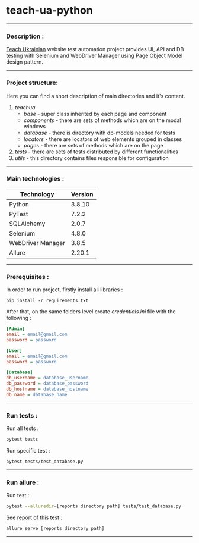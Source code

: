 # teach-ua-python
- - -
### Description :
[Teach Ukrainian](https://speak-ukrainian.org.ua/dev/) website test automation project provides UI, API and DB testing
with Selenium and WebDriver Manager using Page Object Model design pattern.
- - -
### Project structure:
Here you can find a short description of main directories and it's content.
1. *teachua*
    - *base* - super class inherited by each page and component
    - *components* - there are sets of methods which are on the modal windows
    - *database* - there is directory with db-models needed for tests
    - *locators* - there are locators of web elements grouped in classes 
    - *pages* - there are sets of methods which are on the page
2. *tests* - there are sets of tests distributed by different functionalities
3. *utils* - this directory contains files responsible for configuration
- - -
### Main technologies :
|Technology       |Version|
|-----------------|-------|
|Python           |3.8.10 |
|PyTest           |7.2.2  |
|SQLAlchemy       |2.0.7  |
|Selenium         |4.8.0  |
|WebDriver Manager|3.8.5  |
|Allure           |2.20.1 |
- - -
### Prerequisites :
In order to run project, firstly install all libraries :
```
pip install -r requirements.txt
```
After that, on the same folders level create *credentials.ini* file with the following :
```ini
[Admin]
email = email@gmail.com
password = password

[User]
email = email@gmail.com
password = password

[Database]
db_username = database_username
db_password = database_password
db_hostname = database_hostname
db_name = database_name
```
- - -
### Run tests :
Run all tests :
```sh
pytest tests
```
Run specific test :
```sh
pytest tests/test_database.py
```
- - -
### Run allure :
Run test :
```sh
pytest --alluredir=[reports directory path] tests/test_database.py
```
See report of this test :
```sh
allure serve [reports directory path]
```
- - -